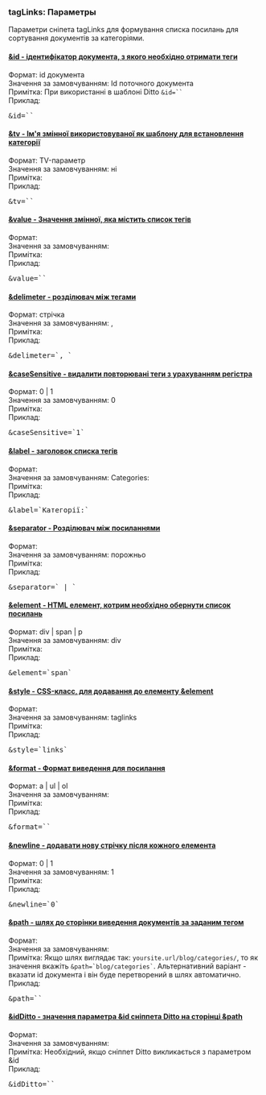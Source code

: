 
<meta http-equiv="Content-Type" content="text/html; charset=utf-8">
<h3>tagLinks: Параметры </h3> 
Параметри сніпета tagLinks для формування списка посилань для сортування документів за категоріями.	
<br>
<div class="panel-group">

<div class="panel panel-default">
<div class="panel-heading">
<h4 class="panel-title"><a class="accordion-toggle" data-toggle="collapse" data-parent="#accordion" href="#collapse1211"><span class="text-bold">&id</span> - ідентифікатор документа, з якого необхідно отримати теги</a></h4>
</div>
<div id="collapse1211" class="panel-collapse collapse">
<div class="panel-body">
<span class="text-bold">Формат:</span> id документа<br>
<span class="text-bold">Значення за замовчуванням:</span> Id поточного документа<br>
<span class="text-bold">Примітка:</span> При використанні в шаблоні Ditto <code>&id=``</code><br>
<span class="text-bold">Приклад:</span>
<pre class="brush: html;">&id=``</pre>
</div>
</div>
</div>

<div class="panel panel-default">
<div class="panel-heading">
<h4 class="panel-title"><a class="accordion-toggle" data-toggle="collapse" data-parent="#accordion" href="#collapse1212"><span class="text-bold">&tv</span> - Ім'я змінної використовуваної як шаблону для встановлення категорії</a></h4>
</div>
<div id="collapse1212" class="panel-collapse collapse">
<div class="panel-body">
<span class="text-bold">Формат:</span> TV-параметр<br>
<span class="text-bold">Значення за замовчуванням:</span> ні<br>
<span class="text-bold">Примітка:</span> <br>
<span class="text-bold">Приклад:</span>
<pre class="brush: html;">&tv=``</pre>
</div>
</div>
</div>

<div class="panel panel-default">
<div class="panel-heading">
<h4 class="panel-title"><a class="accordion-toggle" data-toggle="collapse" data-parent="#accordion" href="#collapse1213"><span class="text-bold">&value</span> - Значення змінної, яка містить список тегів</a></h4>
</div>
<div id="collapse1213" class="panel-collapse collapse">
<div class="panel-body">
<span class="text-bold">Формат:</span> <br>
<span class="text-bold">Значення за замовчуванням:</span> <br>
<span class="text-bold">Примітка:</span> <br>
<span class="text-bold">Приклад:</span>
<pre class="brush: html;">&value=``</pre>
</div>
</div>
</div>

<div class="panel panel-default">
<div class="panel-heading">
<h4 class="panel-title"><a class="accordion-toggle" data-toggle="collapse" data-parent="#accordion" href="#collapse1214"><span class="text-bold">&delimeter</span> - розділювач між тегами</a></h4>
</div>
<div id="collapse1214" class="panel-collapse collapse">
<div class="panel-body">
<span class="text-bold">Формат:</span> стрічка<br>
<span class="text-bold">Значення за замовчуванням:</span> ,<br>
<span class="text-bold">Примітка:</span> <br>
<span class="text-bold">Приклад:</span>
<pre class="brush: html;">&delimeter=`, `</pre>
</div>
</div>
</div>

<div class="panel panel-default">
<div class="panel-heading">
<h4 class="panel-title"><a class="accordion-toggle" data-toggle="collapse" data-parent="#accordion" href="#collapse1215"><span class="text-bold">&caseSensitive</span> - видалити повторювані теги з урахуванням регістра</a></h4>
</div>
<div id="collapse1215" class="panel-collapse collapse">
<div class="panel-body">
<span class="text-bold">Формат:</span> 0 | 1<br>
<span class="text-bold">Значення за замовчуванням:</span> 0<br>
<span class="text-bold">Примітка:</span> <br>
<span class="text-bold">Приклад:</span>
<pre class="brush: html;">&caseSensitive=`1`</pre>
</div>
</div>
</div>

<div class="panel panel-default">
<div class="panel-heading">
<h4 class="panel-title"><a class="accordion-toggle" data-toggle="collapse" data-parent="#accordion" href="#collapse1216"><span class="text-bold">&label</span> - заголовок списка тегів</a></h4>
</div>
<div id="collapse1216" class="panel-collapse collapse">
<div class="panel-body">
<span class="text-bold">Формат:</span> <br>
<span class="text-bold">Значення за замовчуванням:</span> Categories:<br>
<span class="text-bold">Примітка:</span> <br>
<span class="text-bold">Приклад:</span>
<pre class="brush: html;">&label=`Категорії:`</pre>
</div>
</div>
</div>

<div class="panel panel-default">
<div class="panel-heading">
<h4 class="panel-title"><a class="accordion-toggle" data-toggle="collapse" data-parent="#accordion" href="#collapse1217"><span class="text-bold">&separator</span> - Розділювач між посиланнями</a></h4>
</div>
<div id="collapse1217" class="panel-collapse collapse">
<div class="panel-body">
<span class="text-bold">Формат:</span> <br>
<span class="text-bold">Значення за замовчуванням:</span> порожньо<br>
<span class="text-bold">Примітка:</span> <br>
<span class="text-bold">Приклад:</span>
<pre class="brush: html;">&separator=` | `</pre>
</div>
</div>
</div>

<div class="panel panel-default">
<div class="panel-heading">
<h4 class="panel-title"><a class="accordion-toggle" data-toggle="collapse" data-parent="#accordion" href="#collapse1218"><span class="text-bold">&element</span> - HTML елемент, котрим необхідно обернути список посилань</a></h4>
</div>
<div id="collapse1218" class="panel-collapse collapse">
<div class="panel-body">
<span class="text-bold">Формат:</span> div | span | p<br>
<span class="text-bold">Значення за замовчуванням:</span> div<br>
<span class="text-bold">Примітка:</span> <br>
<span class="text-bold">Приклад:</span>
<pre class="brush: html;">&element=`span`</pre>
</div>
</div>
</div>

<div class="panel panel-default">
<div class="panel-heading">
<h4 class="panel-title"><a class="accordion-toggle" data-toggle="collapse" data-parent="#accordion" href="#collapse1219"><span class="text-bold">&style</span> - CSS-класс, для додавання до елементу &element</a></h4>
</div>
<div id="collapse1219" class="panel-collapse collapse">
<div class="panel-body">
<span class="text-bold">Формат:</span> <br>
<span class="text-bold">Значення за замовчуванням:</span> taglinks<br>
<span class="text-bold">Примітка:</span> <br>
<span class="text-bold">Приклад:</span>
<pre class="brush: html;">&style=`links`</pre>
</div>
</div>
</div>

<div class="panel panel-default">
<div class="panel-heading">
<h4 class="panel-title"><a class="accordion-toggle" data-toggle="collapse" data-parent="#accordion" href="#collapse1220"><span class="text-bold">&format</span> - Формат виведення для посилання</a></h4>
</div>
<div id="collapse1220" class="panel-collapse collapse">
<div class="panel-body">
<span class="text-bold">Формат:</span> a | ul | ol<br>
<span class="text-bold">Значення за замовчуванням:</span> <br>
<span class="text-bold">Примітка:</span> <br>
<span class="text-bold">Приклад:</span>
<pre class="brush: html;">&format=``</pre>
</div>
</div>
</div>

<div class="panel panel-default">
<div class="panel-heading">
<h4 class="panel-title"><a class="accordion-toggle" data-toggle="collapse" data-parent="#accordion" href="#collapse1221"><span class="text-bold">&newline</span> - додавати нову стрічку після кожного елемента</a></h4>
</div>
<div id="collapse1221" class="panel-collapse collapse">
<div class="panel-body">
<span class="text-bold">Формат:</span> 0 | 1<br>
<span class="text-bold">Значення за замовчуванням:</span> 1<br>
<span class="text-bold">Примітка:</span> <br>
<span class="text-bold">Приклад:</span>
<pre class="brush: html;">&newline=`0`</pre>
</div>
</div>
</div>

<div class="panel panel-default">
<div class="panel-heading">
<h4 class="panel-title"><a class="accordion-toggle" data-toggle="collapse" data-parent="#accordion" href="#collapse1222"><span class="text-bold">&path</span> - шлях до сторінки виведення документів за заданим тегом</a></h4>
</div>
<div id="collapse1222" class="panel-collapse collapse">
<div class="panel-body">
<span class="text-bold">Формат:</span> <br>
<span class="text-bold">Значення за замовчуванням:</span> <br>
<span class="text-bold">Примітка:</span> Якщо шлях виглядає так: <code>yoursite.url/blog/categories/</code>, то як значення вкажіть <code>&path=`blog/categories`</code>. Альтернативний варіант - вказати id документа і він буде перетворений в шлях автоматично.<br>
<span class="text-bold">Приклад:</span>
<pre class="brush: html;">&path=``</pre>
</div>
</div>
</div>

<div class="panel panel-default">
<div class="panel-heading">
<h4 class="panel-title"><a class="accordion-toggle" data-toggle="collapse" data-parent="#accordion" href="#collapse1223"><span class="text-bold">&idDitto</span> - значення параметра &id сніппета Ditto на сторінці &path</a></h4>
</div>
<div id="collapse1223" class="panel-collapse collapse">
<div class="panel-body">
<span class="text-bold">Формат:</span> <br>
<span class="text-bold">Значення за замовчуванням:</span> <br>
<span class="text-bold">Примітка:</span> Необхідний, якщо сніппет Ditto викликається з параметром &id<br>
<span class="text-bold">Приклад:</span>
<pre class="brush: html;">&idDitto=``</pre>
</div>
</div>
</div>

</div>
